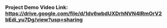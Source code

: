 ### Project Demo Video Link: https://drive.google.com/file/d/1dv6wbdUXDrhNVN4lRmOrV2bEdi_yu7Dg/view?usp=sharing
